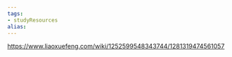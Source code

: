 ```yaml
---
tags: 
- studyResources 
alias:
---
```

https://www.liaoxuefeng.com/wiki/1252599548343744/1281319474561057